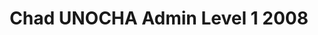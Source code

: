 ---
title: Chad UNOCHA Admin Level 1 2008
categories: 
    - data
geography: chad
partner: unocha
cat: logistics
year: 2008
layer: ocha-cod.chad-admin1-2008
api:
embed:
source: UNOCHA
license: Public Domain
updated: 3/28/2012
description: This layer depicts the first level administrative borders for Chad. Data obtained from the [UN Office for the Coordination of Humanitarian Affairs (UN OCHA)](http://www.unocha.org/)
downloads:
    - type: shapefile
      link: data/raw_files/ocha-chad-admin1.zip
    - type: sqlite
      link: data/raw_files/ocha-chad-admin1.sqlite.zip
---